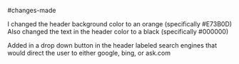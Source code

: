 #changes-made

I changed the header background color to an orange (specifically #E73B0D)
Also changed the text in the header color to a black (specifically #000000)

Added in a drop down button in the header labeled search engines that would direct the user to either google, bing, or ask.com
